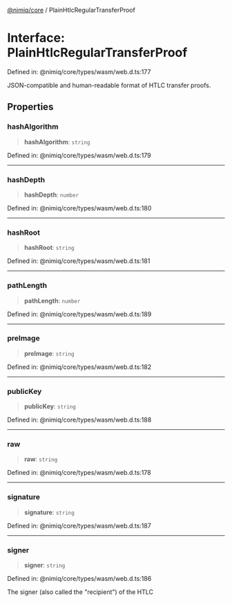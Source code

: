[@nimiq/core](../globals.md) / PlainHtlcRegularTransferProof

# Interface: PlainHtlcRegularTransferProof

Defined in: @nimiq/core/types/wasm/web.d.ts:177

JSON-compatible and human-readable format of HTLC transfer proofs.

## Properties

### hashAlgorithm

> **hashAlgorithm**: `string`

Defined in: @nimiq/core/types/wasm/web.d.ts:179

***

### hashDepth

> **hashDepth**: `number`

Defined in: @nimiq/core/types/wasm/web.d.ts:180

***

### hashRoot

> **hashRoot**: `string`

Defined in: @nimiq/core/types/wasm/web.d.ts:181

***

### pathLength

> **pathLength**: `number`

Defined in: @nimiq/core/types/wasm/web.d.ts:189

***

### preImage

> **preImage**: `string`

Defined in: @nimiq/core/types/wasm/web.d.ts:182

***

### publicKey

> **publicKey**: `string`

Defined in: @nimiq/core/types/wasm/web.d.ts:188

***

### raw

> **raw**: `string`

Defined in: @nimiq/core/types/wasm/web.d.ts:178

***

### signature

> **signature**: `string`

Defined in: @nimiq/core/types/wasm/web.d.ts:187

***

### signer

> **signer**: `string`

Defined in: @nimiq/core/types/wasm/web.d.ts:186

The signer (also called the \"recipient\") of the HTLC
